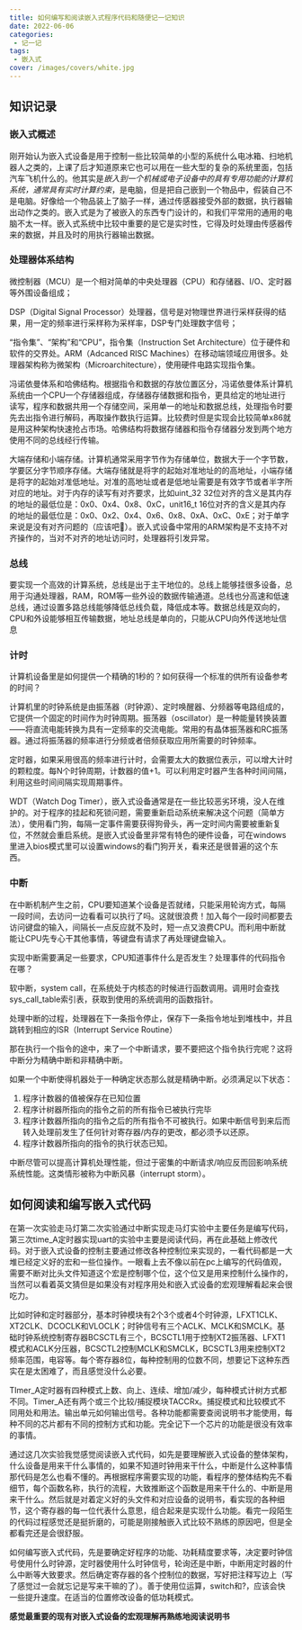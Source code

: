 ```yaml
---
title: 如何编写和阅读嵌入式程序代码和随便记一记知识
date: 2022-06-06
categories:
 - 记一记
tags:
 - 嵌入式
cover: /images/covers/white.jpg
---
```


<!-- more -->

## 知识记录

### 嵌入式概述 

刚开始认为嵌入式设备是用于控制一些比较简单的小型的系统什么电冰箱、扫地机器人之类的，上课了后才知道原来它也可以用在一些大型的复杂的系统里面，包括汽车飞机什么的。他其实是*嵌入到一个机械或电子设备中的具有专用功能的计算机系统，通常具有实时计算约束*，是电脑，但是把自己嵌到一个物品中，假装自己不是电脑。好像给一个物品装上了脑子一样，通过传感器接受外部的数据，执行器输出动作之类的。嵌入式是为了被嵌入的东西专门设计的，和我们平常用的通用的电脑不太一样。嵌入式系统中比较中重要的是它是实时性，它得及时处理由传感器传来的数据，并且及时的用执行器输出数据。

### 处理器体系结构

微控制器（MCU）是一个相对简单的中央处理器（CPU）和存储器、I/O、定时器等外围设备组成；

DSP（Digital Signal Processor）处理器，信号是对物理世界进行采样获得的结果，用一定的频率进行采样称为采样率，DSP专门处理数字信号；

“指令集”、“架构”和“CPU”，指令集（Instruction Set Architecture）位于硬件和软件的交界处。ARM（Adcanced RISC Machines）在移动端领域应用很多。处理器架构称为微架构（Microarchitecture），使用硬件电路实现指令集。

冯诺依曼体系和哈佛结构。根据指令和数据的存放位置区分，冯诺依曼体系计算机系统由一个CPU一个存储器组成，存储器存储数据和指令，更具给定的地址进行读写，程序和数据共用一个存储空间，采用单一的地址和数据总线，处理指令时要先去出指令进行解码，再取操作数执行运算。比较费时但是实现会比较简单x86就是用这种架构快速抢占市场。哈佛结构将数据存储器和指令存储器分发到两个地方使用不同的总线经行传输。

大端存储和小端存储。计算机通常采用字节作为存储单位，数据大于一个字节数，学要区分字节顺序存储。大端存储就是将字的起始对准地址的的高地址，小端存储是将字的起始对准低地址。对准的高地址或者是低地址需要是有效字节或者半字所对应的地址。对于内存的读写有对齐要求，比如uint_32 32位对齐的含义是其内存的地址的最低位是：0x0、0x4、0x8、0xC，unit16_t 16位对齐的含义是其内存的地址的最低位是：0x0、0x2、0x4、0x6、0x8、0xA、0xC、0xE；对于单字来说是没有对齐问题的（应该吧:zany_face:）。嵌入式设备中常用的ARM架构是不支持不对齐操作的，当对不对齐的地址访问时，处理器将引发异常。

### 总线

要实现一个高效的计算系统，总线是出于主干地位的。总线上能够挂很多设备，总用于沟通处理器，RAM，ROM等一些外设的数据传输通道。总线也分高速和低速总线，通过设置多路总线能够降低总线负载，降低成本等。数据总线是双向的，CPU和外设能够相互传输数据，地址总线是单向的，只能从CPU向外传送地址信息


### 计时

计算机设备里是如何提供一个精确的1秒的？如何获得一个标准的供所有设备参考的时间？

计算机里的时钟系统是由振荡器（时钟源）、定时唤醒器、分频器等电路组成的，它提供一个固定的时间作为时钟周期。振荡器（oscillator）是一种能量转换装置——将直流电能转换为具有一定频率的交流电能。常用的有晶体振荡器和RC振荡器。通过将振荡器的频率进行分频或者倍频获取应用所需要的时钟频率。

定时器，如果采用很高的频率进行计时，会需要太大的数据位表示，可以增大计时的颗粒度。每N个时钟周期，计数器的值+1。可以利用定时器产生各种时间间隔，利用这些时间间隔实现周期事件。

WDT（Watch Dog Timer），嵌入式设备通常是在一些比较恶劣环境，没人在维护的。对于程序的挂起和死锁问题，需要重新启动系统来解决这个问题（简单方法），使用看门狗，每隔一定事件需要获得狗骨头，再一定时间内需要被重新复位，不然就会重启系统。是嵌入式设备里非常有特色的硬件设备，可在windows里进入bios模式里可以设置windows的看门狗开关，看来还是很普遍的这个东西。

### 中断

在中断机制产生之前，CPU要知道某个设备是否就绪，只能采用轮询方式，每隔一段时间，去访问一边看看可以执行了吗。这就很浪费！加入每个一段时间都要去访问键盘的输入，间隔长一点反应就不及时，短一点又浪费CPU。而利用中断就能让CPU先专心干其他事情，等键盘有请求了再处理键盘输入。

实现中断需要满足一些要求，CPU知道事件什么是否发生？处理事件的代码指令在哪？

软中断，system call，在系统处于内核态的时候进行函数调用。调用时会查找sys_call_table索引表，获取到使用的系统调用的函数指针。

处理中断的过程，处理器在下一条指令停止，保存下一条指令地址到堆栈中，并且跳转到相应的ISR（Interrupt Service Routine）

那在执行一个指令的途中，来了一个中断请求，要不要把这个指令执行完呢？这将中断分为精确中断和非精确中断。

如果一个中断使得机器处于一种确定状态那么就是精确中断。必须满足以下状态：

1. 程序计数器的值被保存在已知位置
2. 程序计树器所指向的指令之前的所有指令已被执行完毕
3. 程序计数器所指向的指令之后的所有指令不可被执行。如果中断信号到来后而转入处理前发生了任何针对寄存器/内存的更改，都必须予以还原。
4. 程序计数器所指向的指令的执行状态已知。

中断尽管可以提高计算机处理性能，但过于密集的中断请求/响应反而回影响系统系统性能。这类情形被称为中断风暴（interrupt storm）。

## 如何阅读和编写嵌入式代码

在第一次实验走马灯第二次实验通过中断实现走马灯实验中主要任务是编写代码，第三次time_A定时器实现uart的实验中主要是阅读代码，再在此基础上修改代码。对于嵌入式设备的控制主要通过修改各种控制位来实现的，一看代码都是一大堆已经定义好的宏和一些位操作。一眼看上去不像以前在pc上编写的代码值观，需要不断对比头文件知道这个宏是控制哪个位，这个位又是用来控制什么操作的，当然可以看着英文猜但是如果没有对程序用处和嵌入式设备的宏观理解看起来会很吃力。

比如时钟和定时器部分，基本时钟模块有2个3个或者4个时钟源，LFXT1CLK、XT2CLK、DCOCLK和VLOCLK；时钟信号有三个ACLK、MCLK和SMCLK。基础时钟系统控制寄存器BCSCTL有三个，BCSCTL1用于控制XT2振荡器、LFXT1模式和ACLK分压器，BCSCTL2控制MCLK和SMCLK，BCSCTL3用来控制XT2频率范围，电容等。每个寄存器8位，每种控制用的位数不同，想要记下这种东西实在是太困难了，而且感觉没什么必要。

TImer_A定时器有四种模式上数、向上、连续、增加/减少，每种模式计树方式都不同。Timer_A还有两个或三个比较/捕捉模块TACCRx。捕捉模式和比较模式不同用处和用法。输出单元如何输出信号。各种功能都需要查阅说明书才能使用，每种不同的芯片都有不同的控制方式和功能。完全记下一个芯片的功能是很没有效率的事情。

通过这几次实验我觉感觉阅读嵌入式代码，如先是要理解嵌入式设备的整体架构，什么设备是用来干什么事情的，如果不知道时钟用来干什么，中断是什么这种事情那代码是怎么也看不懂的。再根据程序需要实现的功能，看程序的整体结构先不看细节，每个函数名称，执行的流程，大致推断这个函数是用来干什么的、中断是用来干什么。然后就是对着定义好的头文件和对应设备的说明书，看实现的各种细节，这个寄存器的每一位代表什么意思，组合起来是实现什么功能。看完一段陌生的代码过程感觉还是挺折磨的，可能是刚接触嵌入式比较不熟练的原因吧，但是全都看完还是会很舒服。

如何编写嵌入式代码，先是要确定好程序的功能、功耗精度要求等，决定要时钟信号使用什么时钟源，定时器使用什么时钟信号，轮询还是中断，中断用定时器的什么中断等大致要求。然后确定寄存器的各个控制位的数据，写好把注释写边上（写了感觉过一会就忘记是写来干嘛的了）。善于使用位运算，switch和?，应该会快一些提升速度。在适当的位置修改设备的低功耗模式。

**感觉最重要的现有对嵌入式设备的宏观理解再熟练地阅读说明书**
